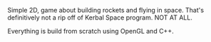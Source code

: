 Simple 2D, game about building rockets and flying in space. That's definitively not a rip off of Kerbal Space program. NOT AT ALL. 

Everything is build from scratch using OpenGL and C++. 
